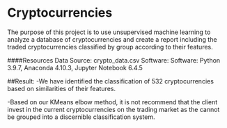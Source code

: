 # Cryptocurrencies

The purpose of this project is to use unsupervised machine learning to analyze a database of cryptocurrencies and create a report including the traded cryptocurrencies classified by group according to their features.



####Resources
Data Source: crypto_data.csv
Software: Software: Python 3.9.7, Anaconda 4.10.3, Jupyter Notebook 6.4.5


##Result:
-We have identified the classification of 532 cryptocurrencies based on similarities of their features.


-Based on our KMeans elbow method, it is not recommend that the client invest in the current cryptocurrencies on the trading market as the cannot be grouped into a discernible classification system.
